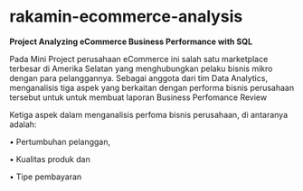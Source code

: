 # rakamin-ecommerce-analysis
**Project Analyzing eCommerce Business Performance with SQL**

Pada Mini Project perusahaan eCommerce ini salah satu marketplace terbesar di Amerika Selatan yang menghubungkan pelaku bisnis mikro dengan para pelanggannya. 
Sebagai anggota dari tim Data Analytics, menganalisis tiga aspek yang berkaitan dengan performa bisnis perusahaan tersebut untuk untuk membuat laporan Business Perfomance Review

Ketiga aspek dalam menganalisis perfoma bisnis perusahaan, di antaranya adalah:

•	Pertumbuhan pelanggan,

•	Kualitas produk dan 

•	Tipe pembayaran
